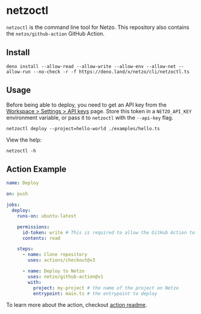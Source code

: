 # netzoctl

`netzoctl` is the command line tool for Netzo. This repository also
contains the `netzo/github-action` GitHub Action.

## Install

```shell
deno install --allow-read --allow-write --allow-env --allow-net --allow-run --no-check -r -f https://deno.land/x/netzo/cli/netzoctl.ts
```

## Usage

Before being able to deploy, you need to get an API key from the
[Workspace > Settings > API keys](https://netzo.io/docs/platform/workspaces#api-keys) page.
Store this token in a `NETZO_API_KEY` environment variable, or pass it to
`netzoctl` with the `--api-key` flag.

```shell
netzoctl deploy --project=hello-world ./examples/hello.ts
```

View the help:

```shell
netzoctl -h
```

## Action Example

```yml
name: Deploy

on: push

jobs:
  deploy:
    runs-on: ubuntu-latest

    permissions:
      id-token: write # This is required to allow the GitHub Action to authenticate with Netzo.
      contents: read

    steps:
      - name: Clone repository
        uses: actions/checkout@v3

      - name: Deploy to Netzo
        uses: netzo/github-action@v1
        with:
          project: my-project # the name of the project on Netzo
          entrypoint: main.ts # the entrypoint to deploy
```

To learn more about the action, checkout [action readme](./action/README.md).
